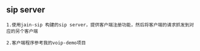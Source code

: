## sip server
    
    1.使用jain-sip 构建的sip server，提供客户端注册功能，然后将客户端的请求抓发到对应的另个客户端
    
    2.客户端程序参考我的voip-demo项目
